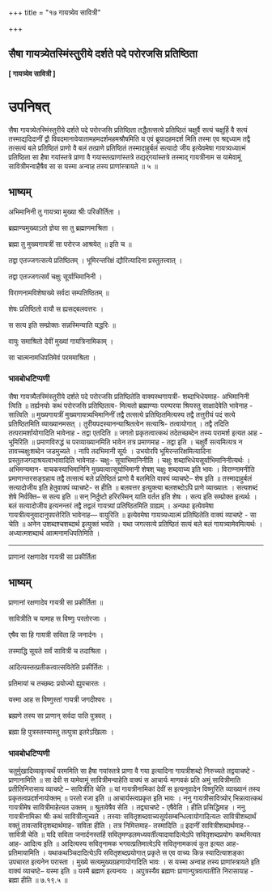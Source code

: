 +++
title = "१७ गायत्र्येव सावित्री"

+++


## सैषा गायत्र्येतस्मिंस्तुरीये दर्शते पदे परोरजसि प्रतिष्ठिता

**\[ गायत्र्येव सावित्री \]**

# **उपनिषत्**

सैषा गायत्र्येतस्मिंस्तुरीये दर्शते पदे परोरजसि प्रतिष्ठिता तद्धैतत्सत्ये प्रतिष्ठितं चक्षुर्वै सत्यं चक्षुर्हि वै सत्यं तस्माद्यदिदानीं द्वौ विवदमानावेयातामहमदर्शमहमश्रौषमिति य एवं ब्रूयादहमदर्श मिति तस्मा एव श्रद्दध्याम तद्वै तत्सत्यं बले प्रतिष्ठितं प्राणो वै बलं तत्प्राणे प्रतिष्ठितं तस्मादाहुर्बलं सत्यादो जीय इत्येवमेषा गायत्र्यध्यात्मं प्रतिष्ठिता सा हैषा गयांस्तत्रे प्राणा वै गयास्तत्प्राणांस्तत्रे तद्यद्गयांस्तत्रे तस्माद् गायत्रीनाम स यामेवामूं सावित्रीमन्वाहैषैव सा स यस्मा अन्वाह तस्य प्राणांस्त्रायते ॥ ५ ॥

## **भाष्यम्**

अभिमानिनी तु गायत्र्या मुख्या श्रीः परिकीर्तिता ।

ब्रह्माण्यमुख्याऽतो ज्ञेया सा तु ब्रह्माणमाश्रिता ।

ब्रह्मा तु मुख्यगायत्रीं सा परोरज आश्रयेत् ॥ इति च ॥

तद्वा एतज्जगत्सत्ये प्रतिष्ठितम् । भूमिरन्तरिक्षं द्यौरित्यादिना प्रस्तुतत्त्वात् ।

तद्वा एतज्जगत्सर्वं चक्षुः सूर्याभिमानिनी ।

विराणनामविशेषाख्ये सर्वदा सम्पतिष्ठितम् ॥

शेषः प्रतिष्ठितो वायौ स ह्यसद्बलवत्तरः ।

स सत्य इति सम्प्रोक्तः सन्नस्मिन्याति यद्धरिः ॥

वायुः समाश्रितो देवीं मुख्यां गायत्रिनामिकाम् ।

सा चात्मनामधिपतिमेवं परममाश्रिता ।

### **भावबोधटिप्पणी**

सैषा गायत्र्यैतस्मिंस्तुरीये दर्शते पदे परोरजसि प्रतिष्ठितेति वाक्यस्थगायत्री- शब्दाभिधेयमाह- अभिमानिनी त्विति ॥ तर्ह्यनयोः कथं परोरजसि प्रतिष्ठितत्व- मित्यतो ब्रह्माण्याः परम्परया श्रियस्तु साक्षादेवेति भावेनाह - सात्विति ॥ मुख्यगायत्रीं मुख्यगायत्र्यभिमानिनीं तद्वै तत्सत्ये प्रतिष्ठितमित्यस्य तद्वै तत्तुरीयं पदं सत्ये प्रतिष्ठितमिति व्याख्यानमसत् । तुरीयपदस्यानन्याश्रितत्वेन सत्याश्रि- तत्वायोगात् । तद्वै तदिति तत्परामर्शायोगादिति भावेनाह - तद्वा एतदिति ॥ जगतो प्रकृतत्वात्कथं तदेतच्छब्देन तस्य परामर्श इत्यत आह - भूमिरिति ॥ प्रमाणविरुद्धं च परव्याख्यानमिति भावेन तत्र प्रमाणमाह - तद्वा इति । चक्षुर्वै सत्यमित्यत्र न तावच्चक्षुःशब्देन जडमुच्यते । नापि तदभिमानी सूर्यः । उभयोरपि भूमिरन्तरिक्षमित्यादिना प्रस्तुतजगदाश्रयत्वाभावादिति भावेनाह- चक्षुः- सूयाभिमानिनीति । चक्षुः शब्दाभिधेयसूर्याभिमानिनीत्यर्थः । अभिमन्यमान- वाचकस्याभिमानिनि मुख्यत्वात्सूर्याभिमानी शेषश् चक्षुः शब्दवाच्य इति भावः । विराण्नामनीति प्रमाणान्तरसङ्ग्रहाय तद्वै तत्सत्यं बले प्रतिष्ठितं प्राणो वै बलमिति वाक्यं व्याचष्टे– शेष इति ॥ तस्मादाहुर्बलं सत्यादोजीय इति हेतुवाक्यं व्याचष्टे- स हीति ॥ बलवत्तर इत्युक्त्या बलशब्दोऽपि प्राणे व्याख्यातः । सत्यशब्दं शेषे निर्वक्ति– स सत्य इति ॥ सन् निर्दुष्टो हरिरस्मिन् याति वर्तत इति शेषः । सत्य इति सम्प्रोक्त इत्यर्थः । बलं सत्यादोजीय इत्यनन्तरं तद्वै तद्वलं गायत्र्यां प्रतिष्ठितमिति ग्राह्यम् । अन्यथा इत्येवमेषा गायत्रीत्यनुवादानुपपत्तेरिति भावेनाह— वायुरिति ॥ इत्येवमेषा गायत्र्यध्यात्मं प्रतिष्ठितेति वाक्यं व्याचष्टे - सा चेति ॥ अनेन उशब्दश्चशब्दार्थ इत्युक्तं भवति । यथा जगत्सत्ये प्रतिष्ठितं सत्यं बले बलं गायत्र्यामेवमित्यर्थः । अध्यात्मशब्दार्थ आत्मनामधिपतिमिति ।

------------------------------------------------------------------------

प्राणानां रक्षणादेव गायत्री सा प्रकीर्तिता

## **भाष्यम्**

प्राणानां रक्षणादेव गायत्री सा प्रकीर्तिता ॥

सावित्रीति च यामाह स विष्णुः परतोरजाः ।

एषैव सा हि गायत्री सविता हि जनार्दनः ।

तस्माद्धि सूयते सर्वं सावित्री च तदाश्रिता ।

आदित्यस्तत्प्रतीकत्वात्सवितेति प्रकीर्तितः ।

प्रतिमायां च तच्छब्दः प्रयोज्यो ह्युपचारतः ।

यस्मा आह स विष्णुस्तां गायत्री जगदीश्वरः ।

ब्रह्मणे तस्य सा प्राणान् सर्वदा पाति पुत्रवत् ।

ब्रह्मा हि पुत्रस्तस्यास्तु तत्पुत्रा इतरेऽखिलाः ।

### **भावबोधटिप्पणी**

चतुर्मुखादिव्यावृत्त्यर्थं परममिति सा हैषा गयांस्तत्रे प्राणा वै गया इत्यादिना गायत्रीशब्दो निरुच्यते तद्वयाचष्टे - प्राणानामिति ॥ सा देवी स यामेवामूं सावित्रीमन्वाहेति वाक्यं स आचार्यः माणवकं प्रति अमुं सावित्रीमाति प्रतीतिनिरासाय व्याचष्टे – सावित्रीति चेति ॥ यां गायत्रीनामिकां देवीं स इत्यनुवादेन विष्णुरिति व्याख्यानं तस्य प्रकृतत्वप्रदर्शनायोक्तम् ॥ परतो रजा इति ॥ आचार्यस्त्वप्रकृत इति भावः । ननु गायत्रीसावित्र्योर् भिन्नत्वात्कथं गायत्रीमेष सावित्रीमाहेत्यत उक्तम् ॥ श्रुतावेषैव सेति । तद्व्याचष्टे - एषैवेति । हीति प्रसिद्धिमाह । ननु गायत्रीनामिका श्रीः कथं सावित्रीत्युच्यते । तस्याः सवितृशब्दवाच्यसूर्यसम्बन्धित्वायोगादित्यतः सावित्रीशब्दार्थं वक्तुं तावत्सवितृशब्दार्थमाह- सविता हीति । तत्र निमित्तमाह- तस्मादिति ॥ इदानीं सावित्रीशब्दार्थमाह-- सावित्री चेति ॥ यदि सविता जनार्दनस्तर्हि सवितृमण्डलमध्यवर्तीत्यादावादित्येऽपि सवितृशब्दप्रयोगः कथमित्यत आह- आदित्य इति ॥ आदित्यस्य सवितृनामक भगवत्प्रतिमात्वेऽपि सवितृनामकत्वं कुत इत्यत आह- प्रतिमायामिति । यथाकथञ्चिदादित्येऽपि सवितृशब्दप्रयोगात् प्रकृते स एव वाच्यः किन्न स्यादित्याशङ्का उपचारत इत्यनेन परास्ता । मुख्ये सत्यमुख्यग्रहणायोगादिति भावः । स यस्मा अन्वाह तस्य प्राणांस्त्रायते इति वाक्यं व्याचष्टे– यस्मा इति ॥ यस्मै ब्रह्मण इत्यन्वयः । अपुत्रस्यैव ब्रह्मणः प्राणान्पुत्रवत्पातीति निरासायाह - ब्रह्मा हीति ॥ ७.१९.५ ॥

